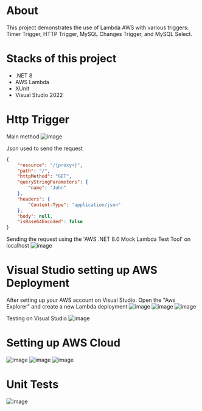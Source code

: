 # About
This project demonstrates the use of Lambda AWS with various triggers: Timer Trigger, HTTP Trigger, MySQL Changes Trigger, and MySQL Select.

# Stacks of this project
- .NET 8
- AWS Lambda
- XUnit
- Visual Studio 2022

# Http Trigger
Main method
![image](https://github.com/user-attachments/assets/9de8d8d5-d5d7-45a6-9476-bdb39b73ca5d)

Json used to send the request
```json
{
    "resource": "/{proxy+}",
    "path": "/",
    "httpMethod": "GET",
    "queryStringParameters": {
        "name": "John"
    },
    "headers": {
        "Content-Type": "application/json"
    },
    "body": null,
    "isBase64Encoded": false
}
````

Sending the request using the 'AWS .NET 8.0 Mock Lambda Test Tool' on localhost
![image](https://github.com/user-attachments/assets/84dfe068-d7d6-4a4f-b4ab-b016bdfc709e)

# Visual Studio setting up AWS Deployment

After setting up your AWS account on Visual Studio. Open  the "Aws Explorer" and create a new Lambda deployment
![image](https://github.com/user-attachments/assets/4686a729-4ef5-418b-9a24-c41369d1fd2a)
![image](https://github.com/user-attachments/assets/eaf0817a-4698-4ae8-824c-898e67c73dff)
![image](https://github.com/user-attachments/assets/ac210bf3-5ee7-4bf7-bca9-16c456fb1a74)

Testing on Visual Studio
![image](https://github.com/user-attachments/assets/9a31f2ca-e247-417d-b321-ba6d96a70d54)

# Setting up AWS Cloud

![image](https://github.com/user-attachments/assets/99285728-10e5-427b-8c6b-0e7d8f8ae52c)
![image](https://github.com/user-attachments/assets/620562ea-2be2-472a-a4fa-751eb8065766)
![image](https://github.com/user-attachments/assets/67257cfd-dfb4-43a8-a6e7-360907b8c118)




# Unit Tests
![image](https://github.com/user-attachments/assets/88b71de4-612e-46d1-ba04-6df22215d17c)
